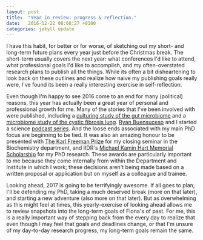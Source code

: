 ```yaml
---
layout: post
title:  "Year in review: progress & reflection."
date:   2016-12-22 08:08:27 +0100
categories: jekyll update
---
```


I have this habit, for better or for worse, of sketching out my short- and long-term future plans every year just before the Christmas break.  The short-term usually covers the next year: what conferences I'd like to attend, what professional goals I'd like to accomplish, and my often-overstated research plans to publish all the things. While its often a bit disheartening to look back on these outlines and realize how naive my publishing goals really were, I've found its been a really interesting exercise in self-reflection.
 
Even though I'm happy to see 2016 come to an end for many (political) reasons, this year has actually been a great year of personal and professional growth for me. Many of the stories that I've been involved with were published, including a [culturing study of the gut microbiome][lau] and a [microbiome study of the cystic fibrosis lung][cf]. [Ryan Buensuceso][rb] and I started a science [podcast series][pod]. And the loose ends associated with my main PhD focus are beginning to be tied. It was also an amazing honour to be presented with [The Karl Freeman Prize][kfp] for my closing seminar in the Biochemistry department, and IIDR's [Michael Kamin Hart Memorial Scholarship][Hart] for my PhD research. These awards are particularly important to me because they come internally from within the Department and Institute in which I work; these decisions aren't being made based on a written proposal or application but on myself as a colleague and trainee.
 
Looking ahead, 2017 is going to be terrifyingly awesome. If all goes to plan, I'll be defending my PhD, taking a much deserved break (more on that later), and starting a new adventure (also more on that later). But as overwhelming as this might feel at times, this yearly-exercise of looking ahead allows me to review snapshots into the long-term goals of Fiona's of past. For me, this is a really important way of stepping back from the every day to realize that even though I may feel that goals and deadlines change, or that I'm unsure of my day-to-day research progress, my long-term goals remain the same.

[lau]: http://scholar.google.ca/citations?view_op=view_citation&hl=en&user=QbIwqeUAAAAJ&sortby=pubdate&citation_for_view=QbIwqeUAAAAJ:WF5omc3nYNoC
[cf]: http://scholar.google.ca/citations?view_op=view_citation&hl=en&user=QbIwqeUAAAAJ&sortby=pubdate&citation_for_view=QbIwqeUAAAAJ:ufrVoPGSRksC
[rb]: http://twitter.com/rcbuensuceso
[pod]: http://soundcloud.com/joel-t-165237531/podcast-1-q-a-with-the-iidrs
[kfp]: http://www.facebook.com/macbiochemrocks/photos/pcb.1146300822122377/1146297405456052/?type=3&theater
[Hart]: http://dailynews.mcmaster.ca/article/scholarship-honours-late-students-passion-for-scientific-research/
